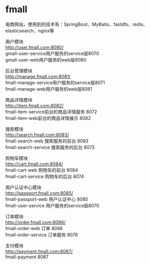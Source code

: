 # fmall  
电商网站，使用到的技术有：SpringBoot、MyBatis、fastdfs、redis、elasticsearch、nginx等  

用户模块  
http://user.fmall.com:8080/  
gmall-user-service用户服务的service层8070  
gmall-user-web用户服务的web层8080  

后台管理模块  
http://manage.fmall.com:8081/  
fmall-manage-service用户服务的service层8071  
fmall-manage-web用户服务的web层8081  

商品详情模块  
http://item.fmall.com:8082/  
fmall-item-service前台的商品详情服务 8072  
fmall-item-web前台的商品详情展示 8082  

搜索模块  
http://search.fmall.com:8083/  
fmall-search-web 搜索服务的前台 8083  
fmall-search-service 搜索服务的后台 8073  

购物车模块  
http://cart.fmall.com:8084/  
fmall-cart-web 购物车的前台 8084  
fmall-cart-service 购物车的后台 8074  

用户认证中心模块  
http://passport.fmall.com:8085/  
fmall-passport-web 用户认证中心 8085  
fmall-user-service 用户服务的service层8070  

订单模块  
http://order.fmall.com:8086/  
fmall-order-web 订单 8086  
fmall-order-service 订单服务 8076  

支付模块  
http://payment.fmall.com:8087/  
fmall-payment 8087  